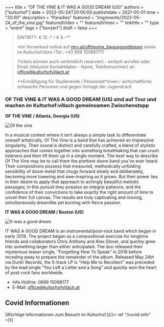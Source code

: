 +++
title = "OF THE VINE & IT WAS A GOOD DREAM (US)"
authors = ["kulturhof"]
date = 2022-05-24T20:00:00
publishdate = 2021-05-01
time = "20:00"
description = "Paradies"
featured = "img/events/2022-05-24_of_the_vine.jpg"
featuredVideo = ""
featuredVimeo = ""
linktitle = ""
type = "event"
tags = ["konzert"]
draft = false
+++

>
> EINTRITT: € 15.-\* / € 8.-\**
>
> \*Im Vorverkauf online auf [ntry.at/ofthevine_itwasagooddream](https://ntry.at/ofthevine_itwasagooddream) sowie im Kulturhof:büro (Tel.: +43 699 15088177)
>
>Tickets können auch verbindlich reserviert - einfach anrufen oder Email (inklusive Kontaktdaten - Name, Telefonnummer) an office@kulturhofvillach.at
> 
> \*\*Ermäßigung für Studierende / Pensionist\*innen / wirtschaftliche schwache Personen und gegen Vorlage der Jugendcard


### OF THE VINE & IT WAS A GOOD DREAM (US) sind auf Tour und machen im Kulturhof:villach gemeinsamen Zwischenstopp


**OF THE VINE / Atlanta, Georgia (US)**

![Of the vine](/img/events/2022-05-24_Of_the_Vine_Band.jpg)

In a musical context where it isn’t always a simple task to differentiate oneself artistically, Of The Vine is a band that has achieved an impressive singularity. Their sound is distinct and carefully crafted, a blend of stylistic approaches that comes together into something breathtaking that can crush listeners and then lift them up in a single moment. The best way to describe Of The Vine may be to call them the prettiest doom band you’ve ever heard. Their compositions possess that measured, methodically unfolding sensibility of doom metal that chugs forward slowly and deliberately, becoming more towering and awe-inspiring as it grows. But their power lies in their desire to apply that approach to achingly beautiful melodic passages; in this pursuit they possess an integral patience, and the confidence of their convictions to take exactly the right amount of time to unveil their full canvas. The results are truly captivating and moving, simultaneously dreamlike yet burning with fierce passion.
 
**IT WAS A GOOD DREAM / Boston (US)**

![It was a good dream](/img/events/2022-05-24_it_was_a_good_dream.jpg)

IT WAS A GOOD DREAM is an instrumental/post-rock band which began in early 2018. The project began as a compositional exercise for longtime friends and collaborators Chris Anthony and Alex Glover, and quickly grew into something larger than either anticipated. The duo released their mysterious teaser single, “Forgetting How To Speak” in 2018 before receding away to prepare the remainder of the album. Released May 24th via Dunk! Records, the 5-track LP is “Help Me to Recollect” was preceded by the lead single “You Left a Letter and a Song” and quickly won the heart of post-rock fans worldwide.




- Info Hotline: 0699 15088177 
- E-Mail: office@kulturhofvillach.at

## Covid Informationen

[Wichtige Informationen zum Besuch im Kulturhof.]({{< ref "/covid-info" >}})
